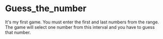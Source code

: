 # Guess_the_number
It's my first game. You must enter the first and last numbers from the range. The game will select one number from this interval and you have to guess that number.

